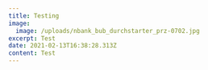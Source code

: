 ```yaml
---
title: Testing
image:
  image: /uploads/nbank_bub_durchstarter_prz-0702.jpg
excerpt: Test
date: 2021-02-13T16:38:28.313Z
content: Test
---
```

